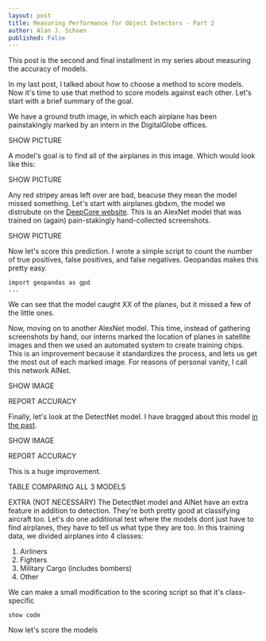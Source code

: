 ```yaml
---
layout: post
title: Measuring Performance for Object Detectors - Part 2
author: Alan J. Schoen
published: False
---
```


This post is the second and final installment in my series about measuring the accuracy of models.

In my last post, I talked about how to choose a method to score models.  Now it's time to use that method to score models against each other.  Let's start with a brief summary of the goal.

We have a ground truth image, in which each airplane has been painstakingly marked by an intern in the DigitalGlobe offices.

SHOW PICTURE

A model's goal is to find all of the airplanes in this image.  Which would look like this:

SHOW PICTURE

Any red stripey areas left over are bad, beacuse they mean the model missed something.  Let's start with airplanes.gbdxm, the model we distrubute on the [DeepCore website](https://digitalglobe.github.io/DeepCore/index.html#five).  This is an AlexNet model that was trained on (again) pain-stakingly hand-collected screenshots.

SHOW PICTURE

Now let's score this prediction.  I wrote a simple script to count the number of true positives, false positives, and false negatives.  Geopandas makes this pretty easy.

```
import geopandas as gpd
...
```

We can see that the model caught XX of the planes, but it missed a few of the little ones.


Now, moving on to another AlexNet model.  This time, instead of gathering screenshots by hand, our interns marked the location of planes in satellite images and then we used an automated system to create training chips.  This is an improvement because it standardizes the process, and lets us get the most out of each marked image.  For reasons of personal vanity, I call this network AlNet.

SHOW IMAGE

REPORT ACCURACY

Finally, let's look at the DetectNet model.  I have bragged about this model [in the past](https://digitalglobe.github.io/DeepCore/2017/04/26/Creating_Synthetic_Clouds.html).

SHOW IMAGE

REPORT ACCURACY

This is a huge improvement.

TABLE COMPARING ALL 3 MODELS

EXTRA (NOT NECESSARY)
The DetectNet model and AlNet have an extra feature in addition to detection.  They're both pretty good at classifying aircraft too.  Let's do one additional test where the models dont just have to find airplanes, they have to tell us what type they are too.  In this training data, we divided airplanes into 4 classes:

1. Airliners
2. Fighters
3. Military Cargo (includes bombers)
4. Other

We can make a small modification to the scoring script so that it's class-specific

```
show code
```

Now let's score the models

